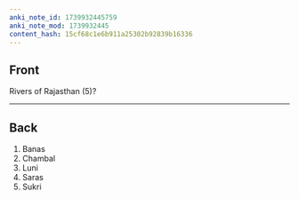 ```yaml
---
anki_note_id: 1739932445759
anki_note_mod: 1739932445
content_hash: 15cf68c1e6b911a25302b92839b16336
---
```


## Front

Rivers of Rajasthan (5)?

<hr/>

## Back

1. Banas  
2. Chambal  
3. Luni  
4. Saras  
5. Sukri